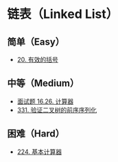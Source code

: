 # 链表（Linked List）


## 简单（Easy）

- [20. 有效的括号](https://leetcode-cn.com/problems/valid-parentheses/)

## 中等（Medium）

- [面试题 16.26. 计算器](https://leetcode-cn.com/problems/calculator-lcci/)
- [331. 验证二叉树的前序序列化](https://leetcode-cn.com/problems/verify-preorder-serialization-of-a-binary-tree/)

## 困难（Hard）

- [224. 基本计算器](https://leetcode-cn.com/problems/basic-calculator/)

